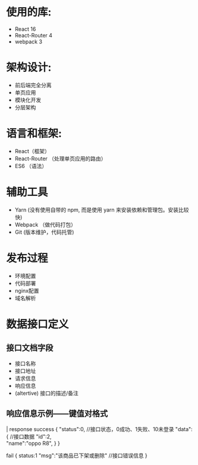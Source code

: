 
# 使用的库:
- React 16
- React-Router 4
- webpack 3

# 架构设计:
- 前后端完全分离
- 单页应用
- 模块化开发
- 分层架构

# 语言和框架:
- React（框架）      
- React-Router （处理单页应用的路由）
- ES6 （语法）

# 辅助工具
- Yarn (没有使用自带的 npm, 而是使用 yarn 来安装依赖和管理包。安装比较快)
- Webpack （做代码打包）
- Git (版本维护，代码托管)

# 发布过程
- 环境配置
- 代码部署
- nginx配置
- 域名解析

# 数据接口定义
## 接口文档字段
- 接口名称
- 接口地址
- 请求信息
- 响应信息
- (altertive) 接口的描述/备注

## 响应信息示例——键值对格式
| response
success
{
  "status":0, //接口状态，0成功、1失败、10未登录
  "data":{    //接口数据
    "id":2,   
    "name":"oppo R8",
  }
}

fail
{
  status:1
  "msg":"该商品已下架或删除" //接口错误信息
}
